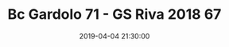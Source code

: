 ---
title: Bc Gardolo 71 - GS Riva 2018 67
date: 2019-04-04 21:30:00
squadra-a: GS Riva 2018
punteggio-a: 71
squadra-b: Bc Gardolo
punteggio-b: 67
partite/squadra: serie-d-18-19
luogo: Centro Sportivo Trento Nord
categoria: serie d
---